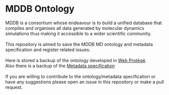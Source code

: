 # MDDB Ontology
MDDB is a consortium whose endeavour is to build a unified database that compiles and organises all data generated by molecular dynamics simulations thus making it accessible to a wider scientific community.
<br />
<br />
This repository is aimed to save the MDDB MD ontology and metadata specification and register related issues.
<br />
<br />
Here is stored a backup of the ontology developed in [Web Protégé](https://webprotege.stanford.edu/#projects/3f319613-2423-446e-af3f-dfdfe45a509a/edit/Classes).
<br />
Also there is a backup of the [Metadata specification](https://docs.google.com/spreadsheets/d/1WIfFnj_cp1aQaHYiwTlfkjznCttDE8CGXoV4TQa0yyo/edit?gid=0#gid=0)
<br />
<br />
If you are willing to contribute to the ontology/metadata specification or have any suggestions please open an issue in this repository or make a pull request.
